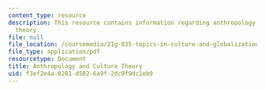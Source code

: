```yaml
---
content_type: resource
description: This resource contains information regarding anthropology and culture
  theory.
file: null
file_location: /coursemedia/21g-035-topics-in-culture-and-globalization-fall-2003/f3ef2e4a0281d5826a9f2dc9f9dc1eb9_MIT21G_035F03_l04.pdf
file_type: application/pdf
resourcetype: Document
title: Anthropology and Culture Theory
uid: f3ef2e4a-0281-d582-6a9f-2dc9f9dc1eb9
---
```

